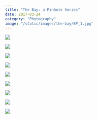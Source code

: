 ```yaml
---
title: "The Bay: a Pinhole Series"
date: 2017-03-24
category: "Photography"
image: "/static/images/the-bay/BP_1.jpg"
---
```


![](/static/images/the-bay/BP_1.jpg)

![](/static/images/the-bay/BP_2.jpg)

![](/static/images/the-bay/BP_3.jpg)

![](/static/images/the-bay/BP_5.jpg)

![](/static/images/the-bay/BP_7.jpg)

![](/static/images/the-bay/BP_8.jpg)

![](/static/images/the-bay/BP_9.jpg)

![](/static/images/the-bay/BP_10.jpg)

![](/static/images/the-bay/BP_12.jpg)
